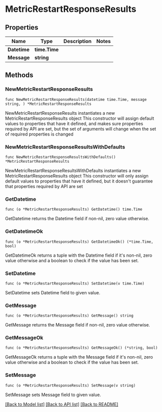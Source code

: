 # MetricRestartResponseResults

## Properties

Name | Type | Description | Notes
------------ | ------------- | ------------- | -------------
**Datetime** | **time.Time** |  | 
**Message** | **string** |  | 

## Methods

### NewMetricRestartResponseResults

`func NewMetricRestartResponseResults(datetime time.Time, message string, ) *MetricRestartResponseResults`

NewMetricRestartResponseResults instantiates a new MetricRestartResponseResults object
This constructor will assign default values to properties that have it defined,
and makes sure properties required by API are set, but the set of arguments
will change when the set of required properties is changed

### NewMetricRestartResponseResultsWithDefaults

`func NewMetricRestartResponseResultsWithDefaults() *MetricRestartResponseResults`

NewMetricRestartResponseResultsWithDefaults instantiates a new MetricRestartResponseResults object
This constructor will only assign default values to properties that have it defined,
but it doesn't guarantee that properties required by API are set

### GetDatetime

`func (o *MetricRestartResponseResults) GetDatetime() time.Time`

GetDatetime returns the Datetime field if non-nil, zero value otherwise.

### GetDatetimeOk

`func (o *MetricRestartResponseResults) GetDatetimeOk() (*time.Time, bool)`

GetDatetimeOk returns a tuple with the Datetime field if it's non-nil, zero value otherwise
and a boolean to check if the value has been set.

### SetDatetime

`func (o *MetricRestartResponseResults) SetDatetime(v time.Time)`

SetDatetime sets Datetime field to given value.


### GetMessage

`func (o *MetricRestartResponseResults) GetMessage() string`

GetMessage returns the Message field if non-nil, zero value otherwise.

### GetMessageOk

`func (o *MetricRestartResponseResults) GetMessageOk() (*string, bool)`

GetMessageOk returns a tuple with the Message field if it's non-nil, zero value otherwise
and a boolean to check if the value has been set.

### SetMessage

`func (o *MetricRestartResponseResults) SetMessage(v string)`

SetMessage sets Message field to given value.



[[Back to Model list]](../README.md#documentation-for-models) [[Back to API list]](../README.md#documentation-for-api-endpoints) [[Back to README]](../README.md)


